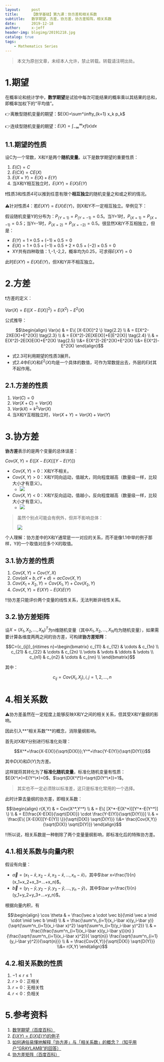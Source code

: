 ```yaml
---
layout:     post
title:      【数学基础】第九课：协方差和相关系数
subtitle:   数学期望，方差，协方差，协方差矩阵，相关系数
date:       2019-12-18
author:     x-jeff
header-img: blogimg/20191218.jpg
catalog: true
tags:
    - Mathematics Series
---  
```

>本文为原创文章，未经本人允许，禁止转载。转载请注明出处。

# 1.期望

在概率论和统计学中，**数学期望**是试验中每次可能结果的概率乘以其结果的总和，即概率加权下的“平均值”。

👉离散型随机变量的期望：$E(X)=\sum^\infty_{k=1} x_k p_k$

👉连续型随机变量的期望：$E(X)=\int^\infty _{-\infty}xf(x)dx$

## 1.1.期望的性质

设C为一个常数，X和Y是两个**随机变量**。以下是数学期望的重要性质：

1. $E(C)=C$
2. $E(CX)=CE(X)$
3. $E(X+Y)=E(X)+E(Y)$
4. 当X和Y相互独立时，$E(XY)=E(X)E(Y)$

❗️性质3和性质4可以推到任意有限个**相互独立**的随机变量之和或之积的情况。

⚠️针对性质4：若$E(XY)=E(X)E(Y)$，则X和Y不一定相互独立。举例见下：

假设随机变量Y的分布为：$P_{(Y=1)}=P_{(Y=-1)}=0.5$。当Y=1时，$P_{(X=1)}=P_{(X=-1)}=0.5$；当Y=-1时，$P_{(X=2)}=P_{(X=-2)}=0.5$。很显然X和Y不互相独立，但是：

* $E(Y)=1\times 0.5+(-1)\times 0.5=0$
* $E(X)=1\times 0.5+(-1)\times 0.5+2\times 0.5+(-2)\times 0.5=0$
* XY共有四种取值：1,-1,-2,2，概率均为0.25，可求得$E(XY)=0$

此时$E(XY)=E(X)E(Y)$，但X和Y并不相互独立。

# 2.方差

❗️方差的定义：

$Var(X)=E\{ [X-E(X)]^2 \}=E(X^2)-E^2(X) \tag{2.1}$

公式推导：

$$\begin{align} Var(x) & = E\{ [X-E(X)]^2 \} \tag{2.2} \\ & = E[X^2-2XE(X)+E^2(X)] \tag{2.3} \\ & = E(X^2)-2E[XE(X)]+E[E^2(X)] \tag{2.4} \\ & = E(X^2)-2E(X)E(X)+E^2(X) \tag{2.5} \\&=  E(X^2)-2E^2(X)+E^2(X) \\&= E(X^2)-E^2(X) \end{align}$$

* 式2.3可利用期望的性质3展开。
* 式2.4中$E(X)$和$E^2(X)$均是一个具体的数值，可作为常数提出去，外层的$E$对其不起作用。

## 2.1.方差的性质

1. $Var(C)=0$
2. $Var(X+C)=Var(X)$
3. $Var(kX)=k^2Var(X)$
4. 当X和Y互相独立时，$Var(X+Y)=Var(X)+Var(Y)$

# 3.协方差

**协方差**表示的是两个变量的总体误差：

$Cov(X,Y)=E\{ [X-E(X)][Y-E(Y)] \}$

* $Cov(X,Y)=0$：X和Y不相关。
* $Cov(X,Y)>0$：X和Y同向运动，值越大，同向程度越高（数量级一样，比较大小才有意义）。
	* ![](https://github.com/x-jeff/BlogImage/raw/master/MathematicsSeries/Lesson9/9x1.png)
* $Cov(X,Y)<0$：X和Y反向运动，值越小，反向程度越高（数量级一样，比较大小才有意义）。
	* ![](https://github.com/x-jeff/BlogImage/raw/master/MathematicsSeries/Lesson9/9x2.png)

>虽然个别点可能会有例外，但并不影响总体：
>
>![](https://github.com/x-jeff/BlogImage/raw/master/MathematicsSeries/Lesson9/9x3.png)

个人理解：协方差中的X和Y通常是一一对应的关系，而不是像1.1中举的例子那样，Y的一个取值对应多个X的取值。

## 3.1.协方差的性质

1. $Cov(X,Y)=Cov(Y,X)$
2. $Cov(aX+b,cY+d)=acCov(X,Y)$
3. $Cov(X_1+X_2,Y)=Cov(X_1,Y)+Cov(X_2,Y)$
4. $Cov(X,Y)=E(XY)-E(X)E(Y)$

‼️协方差只能评价两个变量的线性关系，无法判断非线性关系。

## 3.2.协方差矩阵

设$X=(X_1,X_2,...,X_N)^T$为n维随机变量（其中$X_1,X_2,...,X_N$均为随机变量），如果需要计算各维度两两之间的协方差，可构建**协方差矩阵**：

$$C=(c_{ij})_{n\times n}=\begin{bmatrix} c_{11} & c_{12} & \cdots & c_{1n} \\ c_{21} & c_{22} & \cdots & c_{2n} \\ \vdots & \vdots & \ddots & \vdots \\ c_{n1} & c_{n2} & \cdots & c_{nn} \\ \end{bmatrix}$$

其中：

$$c_{ij}=Cov(X_i,X_j),i,j=1,2,...,n$$

# 4.相关系数

⚠️协方差虽然在一定程度上能够反映X和Y之间的相关关系，但其受X和Y量纲的影响。

因此引入**“相关系数”**的概念，消除量纲影响。

首先对X和Y分别进行标准化处理：

$$X^*=\frac{X-E(X)}{\sqrt{D(X)}};Y^*=\frac{Y-E(Y)}{\sqrt{D(Y)}}$$

其中$D(X)$和$D(Y)$为方差。

这样就将其转化为了**标准化随机变量**，标准化随机变量有性质：$E(X^\*)=E(Y^\*)=0$、$\sqrt{D(X^\*)}=\sqrt{D(Y^\*)}=1$。

>其实也不一定必须除以标准差，这只是标准化常用的一个选择。

此时计算去量纲的协方差，即相关系数：

$$\begin{align} r(X,Y) & = Cov(X^*,Y^*) \\ & = E\{ [X^*-E(X^*)][Y^*-E(Y^*)] \} \\ & = E[\frac{X-E(X)}{\sqrt{D(X)}} \cdot \frac{Y-E(Y)}{\sqrt{D(Y)}}] \\ & = \frac{E\{ [X-E(X)][Y-E(Y)] \}}{\sqrt{D(X)} \sqrt{D(Y)}} \\&=  \frac{Cov(X,Y)}{\sqrt{D(X)} \sqrt{D(Y)}} \end{align}$$

‼️所以说，相关系数是一种剔除了两个变量量纲影响，即标准化后的特殊协方差。

## 4.1.相关系数与向量内积

假设有向量：

* $\vec{a}=(x_1-\bar x,x_2-\bar x,x_3-\bar x,...,x_n-\bar x)$，其中$\bar x=\frac{1}{n}(x_1+x_2+x_3+...+x_n)$。
* $\vec{b}=(y_1-\bar y,y_2-\bar y,y_3-\bar y,...,y_n-\bar y)$，其中$\bar y=\frac{1}{n}(y_1+y_2+y_3+...+y_n)$。

根据向量内积，有

$$\begin{align} \cos \theta & = \frac{\vec a \cdot \vec b}{\mid \vec a \mid \cdot \mid \vec b \mid} \\ & = \frac{\sum^n_{i=1}(x_i-\bar x)(y_i-\bar y)}{\sqrt{\sum^n_{i=1}(x_i-\bar x)^2} \sqrt{\sum^n_{i=1}(y_i-\bar y)^2}} \\ & = \frac{\frac{\sum^n_{i=1}(x_i-\bar x)(y_i-\bar y)}{n} }{\frac{\sqrt{\sum^n_{i=1}(x_i-\bar x)^2}}{ \sqrt{n}} \frac{\sqrt{\sum^n_{i=1}(y_i-\bar y)^2}}{\sqrt{n}}} \\ & = \frac{Cov(X,Y)}{\sqrt{D(X)} \sqrt{D(Y)}} \\&= r(X,Y) \end{align}$$

## 4.2.相关系数的性质

1. $-1\leqslant r \leqslant 1$
2. $r > 0$：正相关
3. $r = 0$：无相关性
4. $r < 0$：负相关

# 5.参考资料

1. [数学期望（百度百科）](https://baike.baidu.com/item/数学期望/5362790?fromtitle=期望&fromid=10318906&fr=aladdin#reference-[2]-295737-wrap)
2. [$E(XY)=E(X)E(Y)$的例子](https://www.zybang.com/question/621bb267d3348b9f58235fe356ddb512.html)
3. [如何通俗易懂地解释「协方差」与「相关系数」的概念？（知乎用户“GRAYLAMB”的回答）](https://www.zhihu.com/question/20852004)
4. [协方差矩阵（百度百科）](https://baike.baidu.com/item/协方差矩阵/9822183?fr=aladdin)